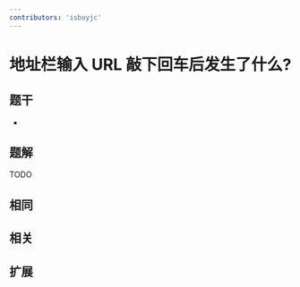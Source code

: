 ```yaml
---
contributors: 'isboyjc'
---
```


# 地址栏输入 URL 敲下回车后发生了什么?


## 题干

- 



## 题解

<!-- ::: details 点我查看题解 -->

  TODO

<!-- ::: -->



## 相同


## 相关


## 扩展

